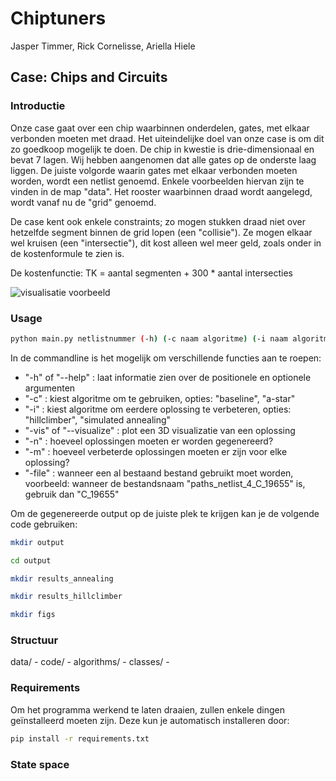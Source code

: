 # Chiptuners

Jasper Timmer, Rick Cornelisse, Ariella Hiele

## Case: Chips and Circuits

### Introductie
Onze case gaat over een chip waarbinnen onderdelen, gates, met elkaar verbonden moeten met draad. Het uiteindelijke doel van onze case is om dit zo goedkoop mogelijk te doen. De chip in kwestie is drie-dimensionaal en bevat 7 lagen. Wij hebben aangenomen dat alle gates op de onderste laag liggen. De juiste volgorde waarin gates met elkaar verbonden moeten worden, wordt een netlist genoemd. Enkele voorbeelden hiervan zijn te vinden in de map "data". Het rooster waarbinnen draad wordt aangelegd, wordt vanaf nu de "grid" genoemd.

De case kent ook enkele constraints; zo mogen stukken draad niet over hetzelfde segment binnen de grid lopen (een "collisie"). Ze mogen elkaar wel kruisen (een "intersectie"), dit kost alleen wel meer geld, zoals onder in de kostenformule te zien is.

De kostenfunctie: TK = aantal segmenten + 300 * aantal intersecties

![visualisatie voorbeeld]()

### Usage
```bash
python main.py netlistnummer (-h) (-c naam algoritme) (-i naam algoritme) (-vis) (-n N) (-m N verbeteringen) (-file bestandsnaam)
```
In de commandline is het mogelijk om verschillende functies aan te roepen:
- "-h" of "--help" : laat informatie zien over de positionele en optionele argumenten
- "-c" : kiest algoritme om te gebruiken, opties: "baseline", "a-star"
- "-i" : kiest algoritme om eerdere oplossing te verbeteren, opties: "hillclimber", "simulated annealing"
- "-vis" of "--visualize" : plot een 3D visualizatie van een oplossing
- "-n" : hoeveel oplossingen moeten er worden gegenereerd?
- "-m" : hoeveel verbeterde oplossingen moeten er zijn voor elke oplossing?
- "-file" : wanneer een al bestaand bestand gebruikt moet worden, voorbeeld: wanneer de bestandsnaam "paths_netlist_4_C_19655" is, gebruik dan "C_19655"


Om de gegenereerde output op de juiste plek te krijgen kan je de volgende code gebruiken:
```bash
mkdir output
```
```bash
cd output
```
```bash
mkdir results_annealing
```
```bash
mkdir results_hillclimber
```
```bash
mkdir figs
```
### Structuur
data/ - 
code/ -
    algorithms/ -
    classes/ - 

### Requirements
Om het programma werkend te laten draaien, zullen enkele dingen geïnstalleerd moeten zijn. Deze kun je automatisch installeren door: 
```bash
pip install -r requirements.txt
```

### State space